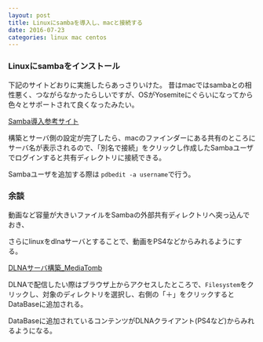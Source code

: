 ```yaml
---
layout: post
title: Linuxにsambaを導入し、macと接続する
date: 2016-07-23
categories: linux mac centos
---
```



### Linuxにsambaをインストール

下記のサイトどおりに実施したらあっさりいけた。
昔はmacではsambaとの相性悪く、つながらなかったらしいですが、OSがYosemiteにぐらいになってから色々とサポートされて良くなったみたい。

[Samba導入参考サイト](https://centossrv.com/samba.shtml)

構築とサーバ側の設定が完了したら、macのファインダーにある共有のところにサーバ名が表示されるので、「別名で接続」をクリックし作成したSambaユーザでログインすると共有ディレクトリに接続できる。


Sambaユーザを追加する際は
`pdbedit -a username`で行う。

### 余談

動画など容量が大きいファイルをSambaの外部共有ディレクトリへ突っ込んでおき、

さらにlinuxをdlnaサーバとすることで、動画をPS4などからみれるようにする。

[DLNAサーバ構築_MediaTomb](https://centossrv.com/mediatomb.shtml)

DLNAで配信したい際はブラウザ上からアクセスしたところで、`Filesystem`をクリックし、対象のディレクトリを選択し、右側の「＋」をクリックすると
DataBaseに追加される。

DataBaseに追加されているコンテンツがDLNAクライアント(PS4など)からみれるようになる。